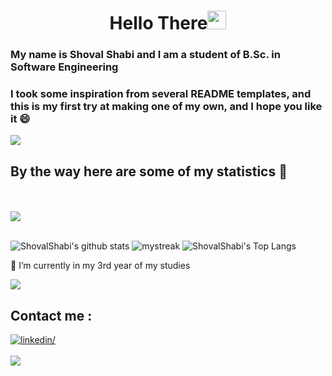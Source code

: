 <h1 align="center">Hello There<img src="https://github.com/souvikguria98/souvikguria98/blob/master/Hi.gif" width="30"> </h1>

### My name is Shoval Shabi and I am a student of B.Sc. in Software Engineering

### I took some inspiration from several README templates, and this is my first try at making one of my own, and I hope you like it 😄

<a href="https://www.youtube.com/watch?v=dQw4w9WgXcQ"><img src="https://user-images.githubusercontent.com/73097560/115834477-dbab4500-a447-11eb-908a-139a6edaec5c.gif"></a>

## By the way here are some of my statistics 🚀
<br><br>
<img src="https://user-images.githubusercontent.com/73097560/115834477-dbab4500-a447-11eb-908a-139a6edaec5c.gif"><br><br>

![ShovalShabi's github stats](https://github-readme-stats.vercel.app/api?username=ShovalShabi&show_icons=true&theme=tokyonight)
<img src="https://github-readme-streak-stats.herokuapp.com/?user=AkuraDiary&theme=tokyonight" alt="mystreak"/>
![ShovalShabi's Top Langs](https://github-readme-stats.vercel.app/api/top-langs/?username=ShovalShabi&theme=tokyonight&layout=compact)

🌱 I’m currently in my 3rd year of my studies

<a href="https://www.youtube.com/watch?v=dQw4w9WgXcQ"><img src="https://user-images.githubusercontent.com/73097560/115834477-dbab4500-a447-11eb-908a-139a6edaec5c.gif"></a>

## Contact me : 
<a href="https://www.linkedin.com/in/shoval-shabi/" target="_blank">
<img src="https://img.shields.io/badge/linkedin: Shoval Shabi-%2300acee.svg?color=405DE6&style=for-the-badge&logo=linkedin&logoColor=white" alt=linkedin/>
 <br><br/>
<a href="mailto:shovalshabi@gmail.com" target="_blank">
<img src="https://img.shields.io/badge/gmail:  shovalshabi@gmail.com-%23EA4335.svg?style=for-the-badge&logo=gmail&logoColor=white" t=mail style="margin-bottom: 5px;" />

